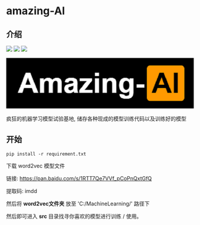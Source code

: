 # amazing-AI

## 介绍
![](https://img.shields.io/badge/-%20mad-orange) ![](https://img.shields.io/badge/-%20crazy-grey) ![](https://img.shields.io/badge/-%20amazing-blue)

![](https://github.com/amazingTest/amazing-AI/blob/master/images/Logo.png)

疯狂的机器学习模型试验基地, 储存各种现成的模型训练代码以及训练好的模型

## 开始

    pip install -r requirement.txt

下载 word2vec 模型文件

链接: https://pan.baidu.com/s/1RTT7Qe7VVf_pCoPnQxtGfQ

提取码: imdd

然后将 **word2vec文件夹** 放至 'C:/MachineLearning/' 路径下

然后即可进入 **src** 目录找寻你喜欢的模型进行训练 / 使用。

